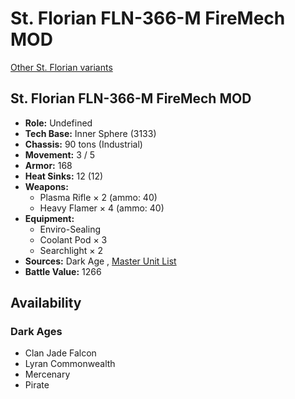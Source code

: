# St. Florian FLN-366-M FireMech MOD 

[Other St. Florian variants](../st._florian.md) 

## St. Florian FLN-366-M FireMech MOD 

- **Role:** Undefined 
- **Tech Base:** Inner Sphere (3133) 
- **Chassis:** 90 tons (Industrial) 
- **Movement:** 3 / 5 
- **Armor:** 168 
- **Heat Sinks:** 12 (12) 
- **Weapons:** 
  - Plasma Rifle × 2 (ammo: 40) 
  - Heavy Flamer × 4 (ammo: 40) 
- **Equipment:** 
  - Enviro-Sealing 
  - Coolant Pod × 3 
  - Searchlight × 2 
- **Sources:** Dark Age , [Master Unit List](http://masterunitlist.info/Unit/Details/7826/st-florian-fln-366-m-firemech-mod) 
- **Battle Value:** 1266 

## Availability 

### Dark Ages 

- Clan Jade Falcon 
- Lyran Commonwealth 
- Mercenary 
- Pirate 

